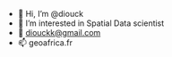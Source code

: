 - 👋 Hi, I’m @diouck
- 👀 I’m interested in Spatial Data scientist 
- 🌱 diouckk@gmail.com
- 📫 geoafrica.fr

<!---
diouck/diouck is a ✨ special ✨ repository because its `README.md` (this file) appears on your GitHub profile.
You can click the Preview link to take a look at your changes.
--->
